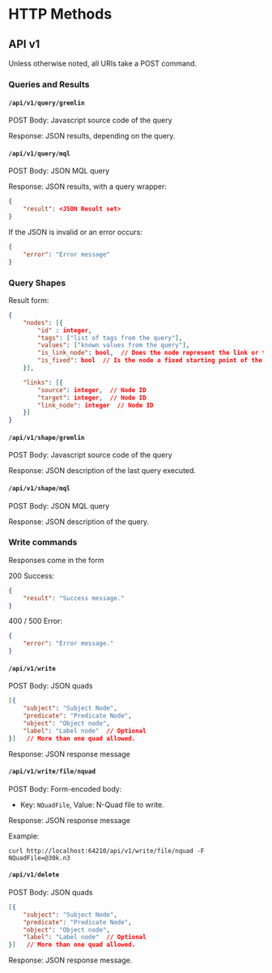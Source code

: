 # HTTP Methods

## API v1

Unless otherwise noted, all URIs take a POST command.

### Queries and Results

#### `/api/v1/query/gremlin`

POST Body: Javascript source code of the query

Response: JSON results, depending on the query.

#### `/api/v1/query/mql`

POST Body: JSON MQL query

Response: JSON results, with a query wrapper:
```json
{
	"result": <JSON Result set>
}
```

If the JSON is invalid or an error occurs:

```json
{
	"error": "Error message"
}
```


### Query Shapes

Result form:

```json
{
	"nodes": [{
		"id" : integer,
		"tags": ["list of tags from the query"],
		"values": ["known values from the query"],
		"is_link_node": bool,  // Does the node represent the link or the node (the oval shapes)
		"is_fixed": bool  // Is the node a fixed starting point of the query
	}],

	"links": [{
		"source": integer,  // Node ID
		"target": integer,  // Node ID
		"link_node": integer  // Node ID
	}]
}
```

#### `/api/v1/shape/gremlin`

POST Body: Javascript source code of the query

Response: JSON description of the last query executed.

#### `/api/v1/shape/mql`

POST Body: JSON MQL query

Response: JSON description of the query.

### Write commands

Responses come in the form

200 Success:
```json
{
	"result": "Success message."
}
```

400 / 500 Error:
```json
{
	"error": "Error message."
}
```

#### `/api/v1/write`

POST Body: JSON quads

```json
[{
	"subject": "Subject Node",
	"predicate": "Predicate Node",
	"object": "Object node",
	"label": "Label node"  // Optional
}]   // More than one quad allowed.
```

Response: JSON response message


#### `/api/v1/write/file/nquad`

POST Body: Form-encoded body:
 * Key: `NQuadFile`, Value: N-Quad file to write.

Response: JSON response message

Example:
```
curl http://localhost:64210/api/v1/write/file/nquad -F NQuadFile=@30k.n3
```

#### `/api/v1/delete`

POST Body: JSON quads

```json
[{
	"subject": "Subject Node",
	"predicate": "Predicate Node",
	"object": "Object node",
	"label": "Label node"  // Optional
}]   // More than one quad allowed.
```

Response: JSON response message.
